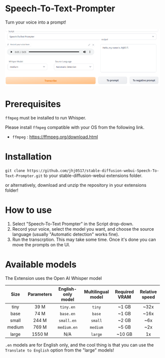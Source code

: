 # Speech-To-Text-Prompter

Turn your voice into a prompt!

![UI screenshot](https://raw.githubusercontent.com/jhj0517/stable-diffusion-webui-Speech-To-Text-Prompter/master/screenshot.png?token=GHSAT0AAAAAAB6KX4BW3G47HIHOIPSXGJEUZAGZTCA)

# Prerequisites
`ffmpeg` must be installed to run Whisper. 

Please install `ffmpeg` compatible with your OS from the following link.

- `ffmpeg` : https://ffmpeg.org/download.html

# Installation
`git clone https://github.com/jhj0517/stable-diffusion-webui-Speech-To-Text-Prompter.git` to your stable-diffusion-webui extensions folder.

or alternatively, download and unzip the repository in your extensions folder!

# How to use
1. Select "Speech-To-Text Prompter" in the Script drop-down.
2. Record your voice, select the model you want, and choose the source language (usually "Automatic detection" works fine).
3. Run the transcrption. This may take some time. Once it's done you can move the prompts on the UI.

# Available models

The Extension uses the Open AI Whisper model

|  Size  | Parameters | English-only model | Multilingual model | Required VRAM | Relative speed |
|:------:|:----------:|:------------------:|:------------------:|:-------------:|:--------------:|
|  tiny  |    39 M    |     `tiny.en`      |       `tiny`       |     ~1 GB     |      ~32x      |
|  base  |    74 M    |     `base.en`      |       `base`       |     ~1 GB     |      ~16x      |
| small  |   244 M    |     `small.en`     |      `small`       |     ~2 GB     |      ~6x       |
| medium |   769 M    |    `medium.en`     |      `medium`      |     ~5 GB     |      ~2x       |
| large  |   1550 M   |        N/A         |      `large`       |    ~10 GB     |       1x       |


`.en` models are for English only, and the cool thing is that you can use the `Translate to English` option from the "large" models!
